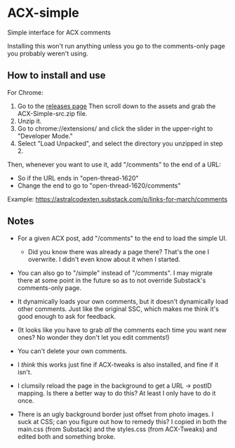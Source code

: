 # ACX-simple

Simple interface for ACX comments

Installing this won't run anything unless you go to the comments-only page you probably weren't using.

## How to install and use

For Chrome:

1. Go to the [releases page](https://github.com/EdwardScizorhands/ACX-simple/releases/tag/unpacked) Then scroll down to the assets and grab the ACX-Simple-src.zip file.
5. Unzip it.
6. Go to chrome://extensions/ and click the slider in the upper-right to "Developer Mode."
7. Select "Load Unpacked", and select the directory you unzipped in step 2.

Then, whenever you want to use it, add "/comments" to the end of a URL:

* So if the URL ends in "open-thread-1620"
* Change the end to go to "open-thread-1620/comments"

Example: https://astralcodexten.substack.com/p/links-for-march/comments


## Notes

* For a given ACX post, add "/comments" to the end to load the simple UI.
  * Did you know there was already a page there? That's the one I overwrite. I didn't even know about it when I started.

* You can also go to "/simple" instead of "/comments". I may migrate there at some point in the future so as to not override Substack's comments-only page.

* It dynamically loads your own comments, but it doesn't dynamically load other comments. Just like the original SSC, which makes me think it's good enough to ask for feedback.

* (It looks like you have to grab *all* the comments each time you want new ones? No wonder they don't let you edit comments!)

* You can't delete your own comments.

* I *think* this works just fine if ACX-tweaks is also installed, and fine if it isn't.

* I clumsily reload the page in the background to get a URL -> postID mapping. Is there a better way to do this? At least I only have to do it once.

* There is an ugly background border just offset from photo images. I suck at CSS; can you figure out how to remedy this? I copied in both the main.css (from Substack) and the styles.css (from ACX-Tweaks) and edited both and something broke.

